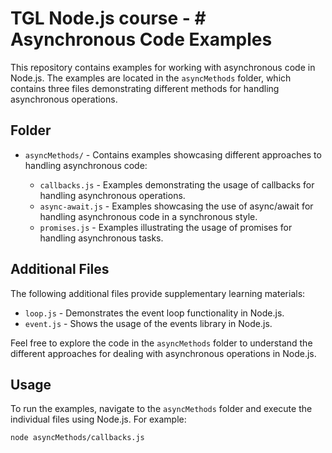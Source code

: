 # TGL Node.js course - # Asynchronous Code Examples

This repository contains examples for working with asynchronous code in Node.js. The examples are located in the `asyncMethods` folder, which contains three files demonstrating different methods for handling asynchronous operations.

## Folder

- `asyncMethods/` - Contains examples showcasing different approaches to handling asynchronous code:

  - `callbacks.js` - Examples demonstrating the usage of callbacks for handling asynchronous operations.
  - `async-await.js` - Examples showcasing the use of async/await for handling asynchronous code in a synchronous style.
  - `promises.js` - Examples illustrating the usage of promises for handling asynchronous tasks.

## Additional Files

The following additional files provide supplementary learning materials:

- `loop.js` - Demonstrates the event loop functionality in Node.js.
- `event.js` - Shows the usage of the events library in Node.js.

Feel free to explore the code in the `asyncMethods` folder to understand the different approaches for dealing with asynchronous operations in Node.js.

## Usage

To run the examples, navigate to the `asyncMethods` folder and execute the individual files using Node.js. For example:

```bash
node asyncMethods/callbacks.js